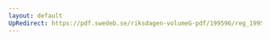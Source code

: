 ```yaml
---
layout: default
UpRedirect: https://pdf.swedeb.se/riksdagen-volumeG-pdf/199596/reg_199596/reg_199596_0101.pdf
---
```

